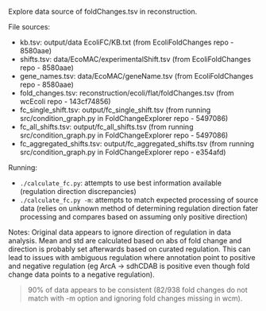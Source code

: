 Explore data source of foldChanges.tsv in reconstruction.

File sources:
- kb.tsv: output/data EcoliFC/KB.txt (from EcoliFoldChanges repo - 8580aae)
- shifts.tsv: data/EcoMAC/experimentalShift.tsv (from EcoliFoldChanges repo - 8580aae)
- gene_names.tsv: data/EcoMAC/geneName.tsv (from EcoliFoldChanges repo - 8580aae)
- fold_changes.tsv: reconstruction/ecoli/flat/foldChanges.tsv (from wcEcoli repo - 143cf74856)
- fc_single_shift.tsv: output/fc_single_shift.tsv (from running src/condition_graph.py in FoldChangeExplorer repo - 5497086)
- fc_all_shifts.tsv: output/fc_all_shifts.tsv (from running src/condition_graph.py in FoldChangeExplorer repo - 5497086)
- fc_aggregated_shifts.tsv: output/fc_aggregated_shifts.tsv (from running src/condition_graph.py in FoldChangeExplorer repo - e354afd)

Running:
- `./calculate_fc.py`: attempts to use best information available (regulation direction discrepancies)
- `./calculate_fc.py -m`: attempts to match expected processing of source data (relies on unknown method of determining regulation direction fater processing and compares based on assuming only positive direction)

Notes:
Original data appears to ignore direction of regulation in data analysis.
Mean and std are calculated based on abs of fold change and direction is
probably set afterwards based on curated regulation.  This can lead to issues
with ambiguous regulation where annotation point to positive and negative
regulation (eg ArcA -> sdhCDAB is positive even though fold change data points
to a negative regulation).

>90% of data appears to be consistent (82/938 fold changes do not match with -m option and ignoring fold changes missing in wcm).
